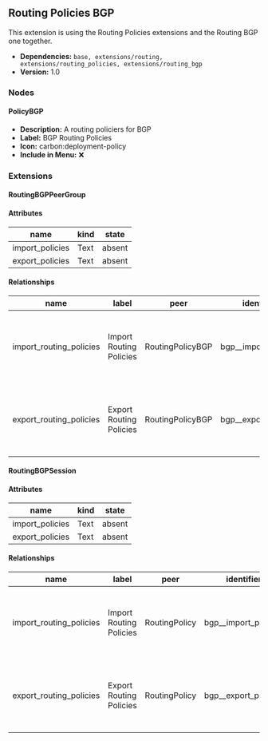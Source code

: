 ## Routing Policies BGP

This extension is using the Routing Policies extensions and the Routing BGP one together.

- **Dependencies:** `base, extensions/routing, extensions/routing_policies, extensions/routing_bgp`
- **Version:** 1.0

### Nodes

#### PolicyBGP

- **Description:** A routing policiers for BGP
- **Label:** BGP Routing Policies
- **Icon:** carbon:deployment-policy
- **Include in Menu:** ❌

### Extensions

#### RoutingBGPPeerGroup

#### Attributes

| name | kind | state |
| ---- | ---- | ----- |
| import\_policies | Text | absent |
| export\_policies | Text | absent |

#### Relationships

| name | label | peer | identifier | description | kind | cardinality |
| ---- | ----- | ---- | ---------- | ----------- | ---- | ----------- |
| import\_routing\_policies | Import Routing Policies | RoutingPolicyBGP | bgp\_\_import\_policies | The routing\-policies used by this instance for import\. | Generic | many |
| export\_routing\_policies | Export Routing Policies | RoutingPolicyBGP | bgp\_\_export\_policies | The routing\-policies used by this instance for export\. | Generic | many |

#### RoutingBGPSession

#### Attributes

| name | kind | state |
| ---- | ---- | ----- |
| import\_policies | Text | absent |
| export\_policies | Text | absent |

#### Relationships

| name | label | peer | identifier | description | kind | cardinality |
| ---- | ----- | ---- | ---------- | ----------- | ---- | ----------- |
| import\_routing\_policies | Import Routing Policies | RoutingPolicy | bgp\_\_import\_policies | The routing\-policies used by this instance for import\. | Generic | many |
| export\_routing\_policies | Export Routing Policies | RoutingPolicy | bgp\_\_export\_policies | The routing\-policies used by this instance for export\. | Generic | many |
